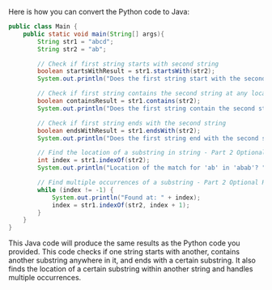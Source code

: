 Here is how you can convert the Python code to Java:

```java
public class Main {
    public static void main(String[] args){
        String str1 = "abcd";
        String str2 = "ab";

        // Check if first string starts with second string
        boolean startsWithResult = str1.startsWith(str2);
        System.out.println("Does the first string start with the second string? " + startsWithResult);

        // Check if first string contains the second string at any location
        boolean containsResult = str1.contains(str2);
        System.out.println("Does the first string contain the second string at any location? " + containsResult);

        // Check if first string ends with the second string
        boolean endsWithResult = str1.endsWith(str2);
        System.out.println("Does the first string end with the second string? " + endsWithResult);

        // Find the location of a substring in string - Part 2 Optional Requirement 1
        int index = str1.indexOf(str2);
        System.out.println("Location of the match for 'ab' in 'abab'? " + index);

        // Find multiple occurrences of a substring - Part 2 Optional Requirement 2
        while (index != -1) {
            System.out.println("Found at: " + index);
            index = str1.indexOf(str2, index + 1);
        }
    }
}
```
This Java code will produce the same results as the Python code you provided. This code checks if one string starts with another, contains another substring anywhere in it, and ends with a certain substring. It also finds the location of a certain substring within another string and handles multiple occurrences.
